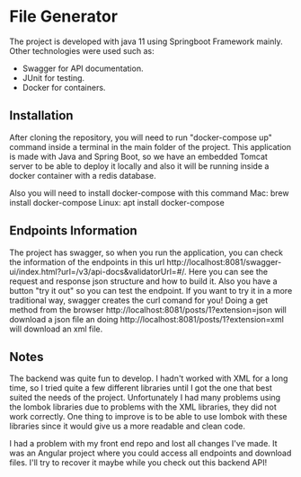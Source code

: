# File Generator

The project is developed with java 11 using Springboot Framework mainly. Other technologies were used such as:

  - Swagger for API documentation.
  - JUnit for testing.
  - Docker for containers.

## Installation 

After cloning the repository, you will need to run "docker-compose up" command inside a terminal in the main folder of the project. This application is made with Java and Spring Boot, so we have an embedded Tomcat server to be able to deploy it locally and also it will be running inside a docker container with a redis database.

Also you will need to install docker-compose with this command 
Mac: brew install docker-compose
Linux: apt install docker-compose

## Endpoints Information

The project has swagger, so when you run the application, you can check the information of the endpoints in this url http://localhost:8081/swagger-ui/index.html?url=/v3/api-docs&validatorUrl=#/. Here you can see the request and response json structure and how to build it. Also you have a button "try it out" so you can test the endpoint. If you want to try it in a more traditional way, swagger creates the curl comand for you!
Doing a get method from the browser http://localhost:8081/posts/1?extension=json will download a json file an doing http://localhost:8081/posts/1?extension=xml will download an xml file.

## Notes

The backend was quite fun to develop. I hadn't worked with XML for a long time, so I tried quite a few different libraries until I got the one that best suited the needs of the project. Unfortunately I had many problems using the lombok libraries due to problems with the XML libraries, they did not work correctly. One thing to improve is to be able to use lombok with these libraries since it would give us a more readable and clean code.

I had a problem with my front end repo and lost all changes I've made. It was an Angular project where you could access all endpoints and download files. I'll try to recover it maybe while you check out this backend API!


